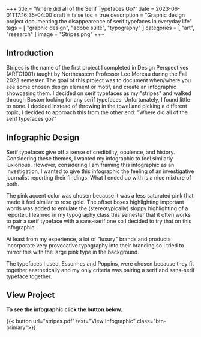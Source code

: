 +++
title = 'Where did all of the Serif Typefaces Go?'
date = 2023-06-01T17:16:35-04:00
draft = false
toc = true
description = "Graphic design project documenting the disappearence of serif typefaces in everyday life"
tags = [
    "graphic design",
    "adobe suite",
    "typography"
]
categories = [
    "art",
    "research"
]
image = "Stripes.png"
+++

## Introduction

Stripes is the name of the first project I completed in Design Perspectives (ARTG1001) taught by Northeastern Professor Lee Moreau during the Fall 2023 semester. The goal of this project was to document when/where you see some chosen design element or motif, and create an infographic showcasing them. I decided on serif typefaces as my "stripes" and walked through Boston looking for any serif typefaces. Unfortunately, I found little to none. I decided instead of throwing in the towel and picking a different topic, I decided to approach this from the other end: "Where did all of the serif typefaces go?"

## Infographic Design

Serif typefaces give off a sense of credibility, opulence, and history. Considering these themes, I wanted my infographic to feel similarly luxiorious. However, considering I am framing this infographic as an investigation, I wanted to give this infographic the feeling of an investigative journalist reporting their findings. What I ended up with is a nice mixture of both.

The pink accent color was chosen because it was a less saturated pink that made it feel similar to rose gold. The offset boxes highlighting important words was added to emulate the (stereotypically) sloppy highlighting of a reporter. I learned in my typography class this semester that it often works to pair a serif typeface with a sans-serif one so I decided to try that on this infographic.

At least from my experience, a lot of "luxury" brands and products incorporate very provocative typography into their branding so I tried to mirror this with the large pink type in the background.

The typefaces I used, Essonnes and Poppins, were chosen because they fit together aesthetically and my only criteria was pairing a serif and sans-serif typeface together.

## View Project

**To see the infographic click the button below.**

{{< button url="stripes.pdf" text="View Infographic" class="btn-primary">}}